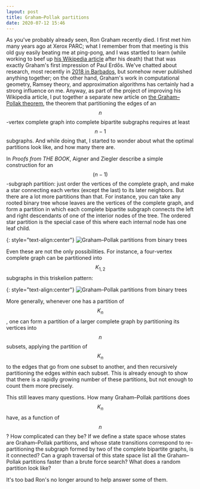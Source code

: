 ```yaml
---
layout: post
title: Graham–Pollak partitions
date: 2020-07-12 15:46
---
```

As you've probably already seen, Ron Graham recently died. I first met him many years ago at Xerox PARC; what I remember from that meeting is this old guy easily beating me at ping-pong, and I was startled to learn (while working to beef up [his Wikipedia article](https://en.wikipedia.org/wiki/Ronald_Graham) after his death) that that was exactly Graham's first impression of Paul Erdős. We've chatted about research, most recently in [2018 in Barbados](https://www.ics.uci.edu/~eppstein/pix/bellairs18/index.html), but somehow never published anything together; on the other hand, Graham's work in computational geometry, Ramsey theory, and approximation algorithms has certainly had a strong influence on me. Anyway, as part of the project of improving his Wikipedia article, I put together a separate new article on [the Graham–Pollak theorem](https://en.wikipedia.org/wiki/Graham%E2%80%93Pollak_theorem), the theorem that partitioning the edges of an $$n$$-vertex complete graph into complete bipartite subgraphs requires at least $$n-1$$ subgraphs. And while doing that, I started to wonder about what the optimal partitions look like, and how many there are.

In _Proofs from THE BOOK_, Aigner and Ziegler describe a simple construction for an $$(n-1)$$-subgraph partition: just order the vertices of the complete graph, and make a star connecting each vertex (except the last) to its later neighbors.
But there are a lot more partitions than that. For instance, you can take any rooted binary tree whose leaves are the vertices of the complete graph, and form a partition in which each complete bipartite subgraph connects the left and right descendants of one of the interior nodes of the tree. The ordered star partition is the special case of this where each internal node has one leaf child.

{: style="text-align:center"}
![Graham–Pollak partitions from binary trees]({{site.baseurl}}/assets/2020/graham-pollak-hierarchy.svg)

Even these are not the only possibilities. For instance, a four-vertex complete graph can be partitioned into $$K_{1,2}$$ subgraphs in this triskelion pattern:

{: style="text-align:center"}
![Graham–Pollak partitions from binary trees]({{site.baseurl}}/assets/2020/graham-pollak-triskelion.svg)

More generally, whenever one has a partition of $$K_n$$, one can form a partition of a larger complete graph by partitioning its vertices into $$n$$ subsets, applying the partition of $$K_n$$ to the edges that go from one subset to another, and then recursively partitioning the edges within each subset. This is already enough to show that there is a rapidly growing number of these partitions, but not enough to count them more precisely.

This still leaves many questions. How many Graham–Pollak partitions does $$K_n$$ have, as a function of $$n$$? How complicated can they be? If we define a state space whose states are Graham–Pollak partitions, and whose state transitions correspond to re-partitioning the subgraph formed by two of the complete bipartite graphs, is it connected? Can a graph traversal of this state space list all the Graham–Pollak partitions faster than a brute force search? What does a random partition look like?

It's too bad Ron's no longer around to help answer some of them.